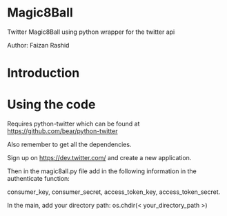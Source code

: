 Magic8Ball
==========

Twitter Magic8Ball using python wrapper for the twitter api

Author: Faizan Rashid


Introduction
============



Using the code
================
Requires python-twitter which can be found at https://github.com/bear/python-twitter 

Also remember to get all the dependencies.

Sign up on https://dev.twitter.com/ and create a new application.

Then in the magic8all.py file add in the following information in the authenticate function:

consumer_key, consumer_secret, access_token_key, access_token_secret.


In the main, add your directory path:
os.chdir(< your_directory_path >) 
